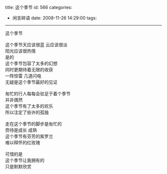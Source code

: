 title: 这个季节
id: 566
categories:
  - 闲言碎语
date: 2008-11-26 14:29:00
tags:
---

这个季节
</br>
</br>这个季节天应该很蓝 云应该很淡
</br>阳光应该很热情
</br>是的
</br>这个季节包容了太多的幻想
</br>同时更期待着无限的收获
</br>一阵惊雷 几道闪电
</br>无疑是这个季节最好的见证
</br>
</br>匆忙的行人每每会驻足于着个季节
</br>并非偶然
</br>这个季节有了太多的欢乐
</br>所以注定了些许的孤独
</br>
</br>走在这个季节的脚步是匆忙的
</br>赍待是成长 成熟
</br>这个季节有芬芳的紫罗兰
</br>难以释怀的红玫瑰
</br>
</br>可惜的是
</br>这个季节让我拥有的
</br>只是默默欣赏